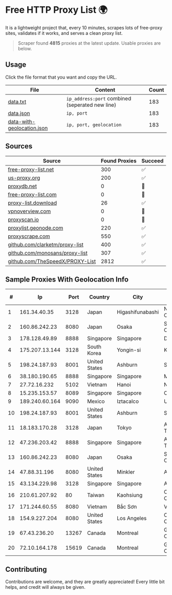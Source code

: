
# Free HTTP Proxy List 🌍

It is a lightweight project that, every 10 minutes, scrapes lots of free-proxy sites, validates if it works, and serves a clean proxy list.


> Scraper found **4815** proxies at the latest update. Usable proxies are below.

## Usage

Click the file format that you want and copy the URL.


|File|Content|Count|
|----|-------|-----|
|[data.txt](https://raw.githubusercontent.com/themiralay/Proxy-List-World/master/data.txt)|`ip_address:port` combined (seperated new line)|183|
|[data.json](https://raw.githubusercontent.com/themiralay/Proxy-List-World/master/data.json)|`ip, port`|183|
|[data-with-geolocation.json](https://raw.githubusercontent.com/themiralay/Proxy-List-World/master/data-with-geolocation.json)|`ip, port, geolocation`|183|

## Sources

|Source|Found Proxies|Succeed|
|------|-------------|-------|
|[free-proxy-list.net](https://free-proxy-list.net)|300|✅|
|[us-proxy.org](https://www.us-proxy.org)|200|✅|
|[proxydb.net](http://proxydb.net)|0|🚫|
|[free-proxy-list.com](https://free-proxy-list.com/?page=&port=&type%5B%5D=http&type%5B%5D=https&up_time=0&search=Search)|0|🚫|
|[proxy-list.download](https://www.proxy-list.download/HTTP)|26|✅|
|[vpnoverview.com](https://vpnoverview.com/privacy/anonymous-browsing/free-proxy-servers)|0|🚫|
|[proxyscan.io](https://www.proxyscan.io)|0|🚫|
|[proxylist.geonode.com](https://proxylist.geonode.com/api/proxy-list?limit=300&page=1&sort_by=lastChecked&sort_type=desc&protocols=http,https)|220|✅|
|[proxyscrape.com](https://api.proxyscrape.com/v2/?request=displayproxies&protocol=http&timeout=10000&country=all&ssl=all&anonymity=all)|550|✅|
|[github.com/clarketm/proxy-list](https://raw.githubusercontent.com/clarketm/proxy-list/master/proxy-list-raw.txt)|400|✅|
|[github.com/monosans/proxy-list](https://raw.githubusercontent.com/monosans/proxy-list/main/proxies/http.txt)|307|✅|
|[github.com/TheSpeedX/PROXY-List](https://raw.githubusercontent.com/TheSpeedX/PROXY-List/master/http.txt)|2812|✅|


## Sample Proxies With Geolocation Info

|#|Ip|Port|Country|City|Internet Service Provider|
|-|--|----|-------|----|-------------------------|
|1|161.34.40.35|3128|Japan|Higashifunabashi|NTT PC Communications, Inc.|
|2|160.86.242.23|8080|Japan|Osaka|Sony Network Communications Inc|
|3|178.128.49.89|8888|Singapore|Singapore|DigitalOcean, LLC|
|4|175.207.13.144|3128|South Korea|Yongin-si|Korea Telecom|
|5|198.24.187.93|8001|United States|Ashburn|Secured Servers LLC|
|6|38.180.190.65|8888|Singapore|Singapore|M247 Europe SRL|
|7|27.72.16.232|5102|Vietnam|Hanoi|Newass2011xDSLHN|
|8|15.235.153.57|8089|Singapore|Singapore|OVH Hosting|
|9|189.240.60.164|9090|Mexico|Iztacalco|Uninet S.A. de C.V.|
|10|198.24.187.93|8001|United States|Ashburn|Secured Servers LLC|
|11|18.183.170.28|3128|Japan|Tokyo|Amazon Technologies Inc.|
|12|47.236.203.42|8888|Singapore|Singapore|Alibaba (US) Technology Co., Ltd.|
|13|160.86.242.23|8080|Japan|Osaka|Sony Network Communications Inc|
|14|47.88.31.196|8080|United States|Minkler|Alibaba.com LLC|
|15|43.134.229.98|3128|Singapore|Singapore|Aceville Pte.ltd|
|16|210.61.207.92|80|Taiwan|Kaohsiung|Chunghwa Telecom Co., Ltd.|
|17|171.244.60.55|8080|Vietnam|Bắc Sơn|VIETEL|
|18|154.9.227.204|8080|United States|Los Angeles|Cogent Communications|
|19|67.43.236.20|13267|Canada|Montreal|GloboTech Communications|
|20|72.10.164.178|15619|Canada|Montreal|GloboTech Communications|



## Contributing

Contributions are welcome, and they are greatly appreciated! Every
little bit helps, and credit will always be given.

